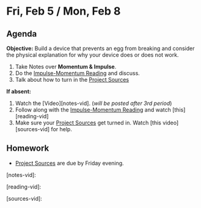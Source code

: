 Fri, Feb 5 / Mon, Feb 8
==================

Agenda
---------
**Objective:** Build a device that prevents an egg from breaking and consider the physical explanation for why your device does or does not work.

1. Take Notes over **Momentum & Impulse**.
2. Do the [Impulse-Momentum Reading][reading] and discuss.
3. Talk about how to turn in the  [Project Sources][sources]


**If absent:**

 1. Watch the [Video][notes-vid]. (*will be posted after 3rd period*)
 2. Follow along with the [Impulse-Momentum Reading][reading] and watch [this][reading-vid]
 3. Make sure your [Project Sources][sources] get turned in.  Watch [this video][sources-vid] for help.

Homework 
-------------
- [Project Sources][sources] are due by Friday evening.

[sources]: https://avon.schoology.com/assignment/4545023001
[reading]: https://avon.schoology.com/course/2624603689/materials/gp/4632689135

[notes-vid]: 

[reading-vid]: 

[sources-vid]: 
<!--stackedit_data:
eyJoaXN0b3J5IjpbLTE3NjczMjU2MzgsLTE3Mjk1Njg2OTUsLT
E4NjkxNjU1MjgsMTI5MDExNjQwMywtMTMwNzgxNTAyOSw0NTMz
MzU4MTgsLTY2MDk1Mjc5MywtMTM3MTMxODAyOSwtMTcxOTUzOD
E5LC05OTAwMDI1MTYsLTEzMjc2MjQxNzIsLTc5NjUwNTg0NV19

-->